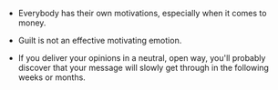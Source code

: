 -   Everybody has their own motivations, especially when it comes to money.

-   Guilt is not an effective motivating emotion.

-   If you deliver your opinions in a neutral, open way, you'll probably discover that your message will slowly get through in the following weeks or months.
